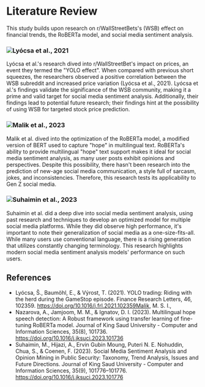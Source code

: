 # Literature Review

This study builds upon research on r/WallStreetBets's (WSB) effect on financial trends, the RoBERTa model, and social media sentiment analysis.

### ![Lyócsa et al., 2021]()
Lyócsa et al.'s research dived into r/WallStreetBet's impact on prices, an event they termed the "YOLO effect". When compared with previous short squeezes, the researchers observed a positive correlation between the WSB subreddit and increased price variation (Lyócsa et al., 2021). Lyócsa et al.'s findings validate the significance of the WSB community, making it a prime and valid target for social media sentiment analysis. Additionally, their findings lead to potential future research; their findings hint at the possibility of using WSB for targeted stock price prediction.
### ![Malik et al., 2023]()
Malik et al. dived into the optimization of the RoBERTa model, a modified version of BERT used to capture "hope" in multilingual text. RoBERTa's ability to provide multilingual "hope" text support makes it ideal for social media sentiment analysis, as many user posts exhibit opinions and perspectives. Despite this possibility, there hasn't been research into the prediction of new-age social media communication, a style full of sarcasm, jokes, and inconsistencies. Therefore, this research tests its applicability to Gen Z social media.
### ![Suhaimin et al., 2023]()
Suhaimin et al. did a deep dive into social media sentiment analysis, using past research and techniques to develop an optimized model for multiple social media platforms. While they did observe high performance, it's important to note their generalization of social media as a one-size-fits-all. While many users use conventional language, there is a rising generation that utilizes constantly changing terminology. This research highlights modern social media sentiment analysis models' performance on such users.

## References
- Lyócsa, Š., Baumöhl, E., & Výrost, T. (2021). YOLO trading: Riding with the herd during the GameStop episode. Finance Research Letters, 46, 102359. https://doi.org/10.1016/j.frl.2021.102359Malik, M. S. I., 
- Nazarova, A., Jamjoom, M. M., & Ignatov, D. I. (2023). Multilingual hope speech detection: A Robust framework using transfer learning of fine-tuning RoBERTa model. Journal of King Saud University - Computer and Information Sciences, 35(8), 101736. https://doi.org/10.1016/j.jksuci.2023.101736
- Suhaimin, M., Hijazi, A., Ervin Gubin Moung, Puteri N. E. Nohuddin, Chua, S., & Coenen, F. (2023). Social Media Sentiment Analysis and Opinion Mining in Public Security: Taxonomy, Trend Analysis, Issues and Future Directions. Journal of King Saud University - Computer and Information Sciences, 35(9), 101776–101776. https://doi.org/10.1016/j.jksuci.2023.101776
